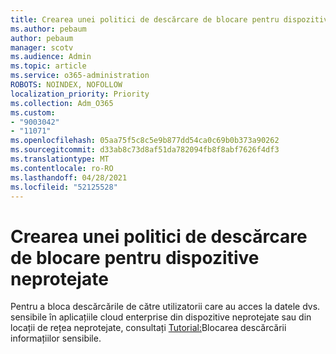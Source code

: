 ```yaml
---
title: Crearea unei politici de descărcare de blocare pentru dispozitive neprotejate
ms.author: pebaum
author: pebaum
manager: scotv
ms.audience: Admin
ms.topic: article
ms.service: o365-administration
ROBOTS: NOINDEX, NOFOLLOW
localization_priority: Priority
ms.collection: Adm_O365
ms.custom:
- "9003042"
- "11071"
ms.openlocfilehash: 05aa75f5c8c5e9b877dd54ca0c69b0b373a90262
ms.sourcegitcommit: d33ab8c73d8af51da782094fb8f8abf7626f4df3
ms.translationtype: MT
ms.contentlocale: ro-RO
ms.lasthandoff: 04/28/2021
ms.locfileid: "52125528"
---
```

# <a name="create-a-block-download-policy-for-unmanaged-devices"></a>Crearea unei politici de descărcare de blocare pentru dispozitive neprotejate

Pentru a bloca descărcările de către utilizatorii care au acces la datele dvs. sensibile în aplicațiile cloud enterprise din dispozitive neprotejate sau din locații de rețea neprotejate, consultați [Tutorial:](https://docs.microsoft.com/cloud-app-security/use-case-proxy-block-session-aad)Blocarea descărcării informațiilor sensibile.



